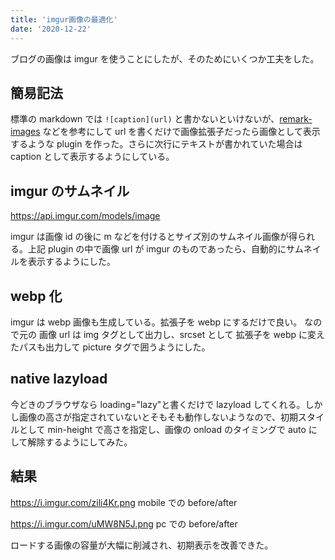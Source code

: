 ```yaml
---
title: 'imgur画像の最適化'
date: '2020-12-22'
---
```


ブログの画像は imgur を使うことにしたが、そのためにいくつか工夫をした。

## 簡易記法

標準の markdown では `![caption](url)` と書かないといけないが、[remark-images](https://github.com/remarkjs/remark-images) などを参考にして url を書くだけで画像拡張子だったら画像として表示するような plugin を作った。さらに次行にテキストが書かれていた場合は caption として表示するようにしている。

## imgur のサムネイル

https://api.imgur.com/models/image

imgur は画像 id の後に m などを付けるとサイズ別のサムネイル画像が得られる。上記 plugin の中で画像 url が imgur のものであったら、自動的にサムネイルを表示するようにした。

## webp 化

imgur は webp 画像も生成している。拡張子を webp にするだけで良い。
なので元の 画像 url は img タグとして出力し、srcset として 拡張子を webp に変えたパスも出力して picture タグで囲うようにした。

## native lazyload

今どきのブラウザなら loading="lazy"と書くだけで lazyload してくれる。しかし画像の高さが指定されていないとそもそも動作しないようなので、初期スタイルとして min-height で高さを指定し、画像の onload のタイミングで auto にして解除するようにしてみた。

## 結果

https://i.imgur.com/zili4Kr.png
mobile での before/after

https://i.imgur.com/uMW8N5J.png
pc での before/after

ロードする画像の容量が大幅に削減され、初期表示を改善できた。
